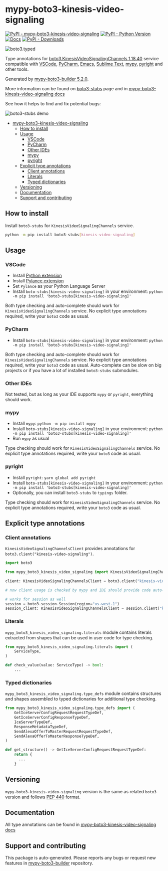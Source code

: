 <a id="mypy-boto3-kinesis-video-signaling"></a>

# mypy-boto3-kinesis-video-signaling

[![PyPI - mypy-boto3-kinesis-video-signaling](https://img.shields.io/pypi/v/mypy-boto3-kinesis-video-signaling.svg?color=blue)](https://pypi.org/project/mypy-boto3-kinesis-video-signaling)
[![PyPI - Python Version](https://img.shields.io/pypi/pyversions/mypy-boto3-kinesis-video-signaling.svg?color=blue)](https://pypi.org/project/mypy-boto3-kinesis-video-signaling)
[![Docs](https://img.shields.io/readthedocs/mypy-boto3-builder.svg?color=blue)](https://mypy-boto3-builder.readthedocs.io/)
[![PyPI - Downloads](https://img.shields.io/pypi/dw/mypy-boto3-kinesis-video-signaling?color=blue)](https://pypistats.org/packages/mypy-boto3-kinesis-video-signaling)

![boto3.typed](https://github.com/vemel/mypy_boto3_builder/raw/master/logo.png)

Type annotations for
[boto3.KinesisVideoSignalingChannels 1.18.40](https://boto3.amazonaws.com/v1/documentation/api/1.18.40/reference/services/kinesis-video-signaling.html#KinesisVideoSignalingChannels)
service compatible with [VSCode](https://code.visualstudio.com/),
[PyCharm](https://www.jetbrains.com/pycharm/),
[Emacs](https://www.gnu.org/software/emacs/),
[Sublime Text](https://www.sublimetext.com/),
[mypy](https://github.com/python/mypy),
[pyright](https://github.com/microsoft/pyright) and other tools.

Generated by
[mypy-boto3-builder 5.2.0](https://github.com/vemel/mypy_boto3_builder).

More information can be found on
[boto3-stubs](https://pypi.org/project/boto3-stubs/) page and in
[mypy-boto3-kinesis-video-signaling docs](https://vemel.github.io/boto3_stubs_docs/mypy_boto3_kinesis_video_signaling/)

See how it helps to find and fix potential bugs:

![boto3-stubs demo](https://github.com/vemel/mypy_boto3_builder/raw/master/demo.gif)

- [mypy-boto3-kinesis-video-signaling](#mypy-boto3-kinesis-video-signaling)
  - [How to install](#how-to-install)
  - [Usage](#usage)
    - [VSCode](#vscode)
    - [PyCharm](#pycharm)
    - [Other IDEs](#other-ides)
    - [mypy](#mypy)
    - [pyright](#pyright)
  - [Explicit type annotations](#explicit-type-annotations)
    - [Client annotations](#client-annotations)
    - [Literals](#literals)
    - [Typed dictionaries](#typed-dictionaries)
  - [Versioning](#versioning)
  - [Documentation](#documentation)
  - [Support and contributing](#support-and-contributing)

<a id="how-to-install"></a>

## How to install

Install `boto3-stubs` for `KinesisVideoSignalingChannels` service.

```bash
python -m pip install boto3-stubs[kinesis-video-signaling]
```

<a id="usage"></a>

## Usage

<a id="vscode"></a>

### VSCode

- Install
  [Python extension](https://marketplace.visualstudio.com/items?itemName=ms-python.python)
- Install
  [Pylance extension](https://marketplace.visualstudio.com/items?itemName=ms-python.vscode-pylance)
- Set `Pylance` as your Python Language Server
- Install `boto-stubs[kinesis-video-signaling]` in your environment:
  `python -m pip install 'boto3-stubs[kinesis-video-signaling]'`

Both type checking and auto-complete should work for
`KinesisVideoSignalingChannels` service. No explicit type annotations required,
write your `boto3` code as usual.

<a id="pycharm"></a>

### PyCharm

- Install `boto-stubs[kinesis-video-signaling]` in your environment:
  `python -m pip install 'boto3-stubs[kinesis-video-signaling]'`

Both type checking and auto-complete should work for
`KinesisVideoSignalingChannels` service. No explicit type annotations required,
write your `boto3` code as usual. Auto-complete can be slow on big projects or
if you have a lot of installed `boto3-stubs` submodules.

<a id="other-ides"></a>

### Other IDEs

Not tested, but as long as your IDE supports `mypy` or `pyright`, everything
should work.

<a id="mypy"></a>

### mypy

- Install `mypy`: `python -m pip install mypy`
- Install `boto-stubs[kinesis-video-signaling]` in your environment:
  `python -m pip install 'boto3-stubs[kinesis-video-signaling]'`
- Run `mypy` as usual

Type checking should work for `KinesisVideoSignalingChannels` service. No
explicit type annotations required, write your `boto3` code as usual.

<a id="pyright"></a>

### pyright

- Install `pyright`: `yarn global add pyright`
- Install `boto-stubs[kinesis-video-signaling]` in your environment:
  `python -m pip install 'boto3-stubs[kinesis-video-signaling]'`
- Optionally, you can install `boto3-stubs` to `typings` folder.

Type checking should work for `KinesisVideoSignalingChannels` service. No
explicit type annotations required, write your `boto3` code as usual.

<a id="explicit-type-annotations"></a>

## Explicit type annotations

<a id="client-annotations"></a>

### Client annotations

`KinesisVideoSignalingChannelsClient` provides annotations for
`boto3.client("kinesis-video-signaling")`.

```python
import boto3

from mypy_boto3_kinesis_video_signaling import KinesisVideoSignalingChannelsClient

client: KinesisVideoSignalingChannelsClient = boto3.client("kinesis-video-signaling")

# now client usage is checked by mypy and IDE should provide code auto-complete

# works for session as well
session = boto3.session.Session(region="us-west-1")
session_client: KinesisVideoSignalingChannelsClient = session.client("kinesis-video-signaling")
```

<a id="literals"></a>

### Literals

`mypy_boto3_kinesis_video_signaling.literals` module contains literals
extracted from shapes that can be used in user code for type checking.

```python
from mypy_boto3_kinesis_video_signaling.literals import (
    ServiceType,
)

def check_value(value: ServiceType) -> bool:
    ...
```

<a id="typed-dictionaries"></a>

### Typed dictionaries

`mypy_boto3_kinesis_video_signaling.type_defs` module contains structures and
shapes assembled to typed dictionaries for additional type checking.

```python
from mypy_boto3_kinesis_video_signaling.type_defs import (
    GetIceServerConfigRequestRequestTypeDef,
    GetIceServerConfigResponseTypeDef,
    IceServerTypeDef,
    ResponseMetadataTypeDef,
    SendAlexaOfferToMasterRequestRequestTypeDef,
    SendAlexaOfferToMasterResponseTypeDef,
)

def get_structure() -> GetIceServerConfigRequestRequestTypeDef:
    return {
      ...
    }
```

<a id="versioning"></a>

## Versioning

`mypy-boto3-kinesis-video-signaling` version is the same as related `boto3`
version and follows [PEP 440](https://www.python.org/dev/peps/pep-0440/)
format.

<a id="documentation"></a>

## Documentation

All type annotations can be found in
[mypy-boto3-kinesis-video-signaling docs](https://vemel.github.io/boto3_stubs_docs/mypy_boto3_kinesis_video_signaling/)

<a id="support-and-contributing"></a>

## Support and contributing

This package is auto-generated. Please reports any bugs or request new features
in [mypy-boto3-builder](https://github.com/vemel/mypy_boto3_builder/issues/)
repository.
